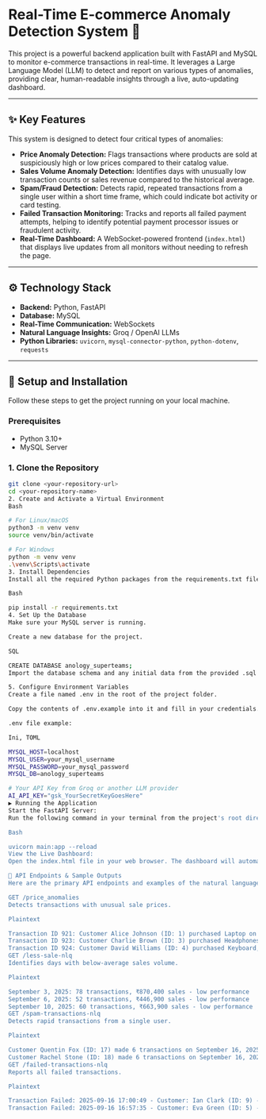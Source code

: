 # Real-Time E-commerce Anomaly Detection System 🚀

This project is a powerful backend application built with FastAPI and MySQL to monitor e-commerce transactions in real-time. It leverages a Large Language Model (LLM) to detect and report on various types of anomalies, providing clear, human-readable insights through a live, auto-updating dashboard.



---

## ✨ Key Features

This system is designed to detect four critical types of anomalies:

* **Price Anomaly Detection:** Flags transactions where products are sold at suspiciously high or low prices compared to their catalog value.
* **Sales Volume Anomaly Detection:** Identifies days with unusually low transaction counts or sales revenue compared to the historical average.
* **Spam/Fraud Detection:** Detects rapid, repeated transactions from a single user within a short time frame, which could indicate bot activity or card testing.
* **Failed Transaction Monitoring:** Tracks and reports all failed payment attempts, helping to identify potential payment processor issues or fraudulent activity.
* **Real-Time Dashboard:** A WebSocket-powered frontend (`index.html`) that displays live updates from all monitors without needing to refresh the page.

---

## ⚙️ Technology Stack

* **Backend:** Python, FastAPI
* **Database:** MySQL
* **Real-Time Communication:** WebSockets
* **Natural Language Insights:** Groq / OpenAI LLMs
* **Python Libraries:** `uvicorn`, `mysql-connector-python`, `python-dotenv`, `requests`

---

## 🔧 Setup and Installation

Follow these steps to get the project running on your local machine.

### Prerequisites

* Python 3.10+
* MySQL Server

### 1. Clone the Repository
```bash
git clone <your-repository-url>
cd <your-repository-name>
2. Create and Activate a Virtual Environment
Bash

# For Linux/macOS
python3 -m venv venv
source venv/bin/activate

# For Windows
python -m venv venv
.\venv\Scripts\activate
3. Install Dependencies
Install all the required Python packages from the requirements.txt file.

Bash

pip install -r requirements.txt
4. Set Up the Database
Make sure your MySQL server is running.

Create a new database for the project.

SQL

CREATE DATABASE anology_superteams;
Import the database schema and any initial data from the provided .sql files.

5. Configure Environment Variables
Create a file named .env in the root of the project folder.

Copy the contents of .env.example into it and fill in your credentials.

.env file example:

Ini, TOML

MYSQL_HOST=localhost
MYSQL_USER=your_mysql_username
MYSQL_PASSWORD=your_mysql_password
MYSQL_DB=anology_superteams

# Your API Key from Groq or another LLM provider
AI_API_KEY="gsk_YourSecretKeyGoesHere"
▶️ Running the Application
Start the FastAPI Server:
Run the following command in your terminal from the project's root directory.

Bash

uvicorn main:app --reload
View the Live Dashboard:
Open the index.html file in your web browser. The dashboard will automatically connect to the server and start displaying live data.

📡 API Endpoints & Sample Outputs
Here are the primary API endpoints and examples of the natural language summaries they produce.

GET /price_anomalies
Detects transactions with unusual sale prices.

Plaintext

Transaction ID 921: Customer Alice Johnson (ID: 1) purchased Laptop on September 16, 2025. The product has an actual catalog price of ₹50000.00 but was sold for ₹500.00, resulting in a 99.0% discount. This represents a CRITICAL price anomaly - significant revenue loss.
Transaction ID 923: Customer Charlie Brown (ID: 3) purchased Headphones on September 16, 2025. The product has an actual catalog price of ₹2000.00 but was sold for ₹2500.00, resulting in a 25.0% markup. This represents a HIGH price anomaly - customer overcharged.
Transaction ID 924: Customer David Williams (ID: 4) purchased Keyboard, Webcam on September 16, 2025. The products have actual catalog prices of ₹1000.00, ₹1200.00 but were sold for ₹100.00, ₹120.00, resulting in a 90.0%, 90.0% discount. This represents a CRITICAL price anomaly - significant revenue loss.
GET /less-sale-nlq
Identifies days with below-average sales volume.

Plaintext

September 3, 2025: 78 transactions, ₹870,400 sales - low performance
September 6, 2025: 52 transactions, ₹446,900 sales - low performance
September 10, 2025: 60 transactions, ₹663,900 sales - low performance
GET /spam-transactions-nlq
Detects rapid transactions from a single user.

Plaintext

Customer Quentin Fox (ID: 17) made 6 transactions on September 16, 2025 at 16:31 - suspicious activity detected
Customer Rachel Stone (ID: 18) made 6 transactions on September 16, 2025 at 16:41 - suspicious activity detected
GET /failed-transactions-nlq
Reports all failed transactions.

Plaintext

Transaction Failed: 2025-09-16 17:00:49 - Customer: Ian Clark (ID: 9) - Product: Monitor
Transaction Failed: 2025-09-16 16:57:35 - Customer: Eva Green (ID: 5) - Product: Printer
